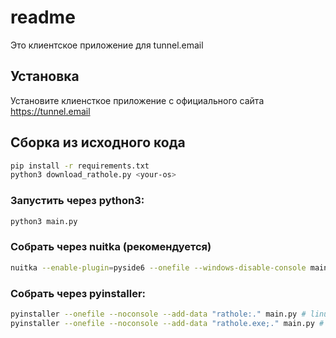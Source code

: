 # readme

Это клиентское приложение для tunnel.email

## Установка
Установите клиенсткое приложение с официального сайта https://tunnel.email

## Сборка из исходного кода
```bash
pip install -r requirements.txt
python3 download_rathole.py <your-os>
```
### Запустить через python3:
```bash
python3 main.py
```
### Собрать через nuitka (рекомендуется)
```bash
nuitka --enable-plugin=pyside6 --onefile --windows-disable-console main.py
```

### Собрать через pyinstaller:
```bash
pyinstaller --onefile --noconsole --add-data "rathole:." main.py # linux/macos
pyinstaller --onefile --noconsole --add-data "rathole.exe;." main.py # windows
```
